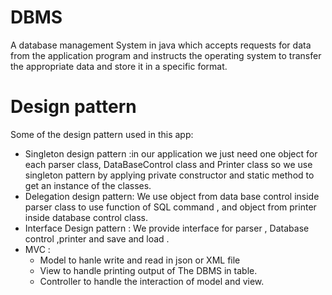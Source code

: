 # DBMS
A database management System in java which accepts requests for data from the application program and instructs the
operating system to transfer the appropriate data and store it in a specific format.

# Design pattern
Some of the design pattern used in this app:
- Singleton design pattern :in our application we just need one object
for each parser class, DataBaseControl class and Printer class so we
use singleton pattern by applying private constructor and static
method to get an instance of the classes.
- Delegation design pattern: We use object from data base control
inside parser class to use function of SQL command , and object
from printer inside database control class.
- Interface Design pattern : We provide interface for parser ,
Database control ,printer and save and load .
- MVC : 
  - Model to hanle write and read in json or XML file 
  - View to handle printing output of The DBMS in table.
  - Controller to handle the interaction of model and view.

